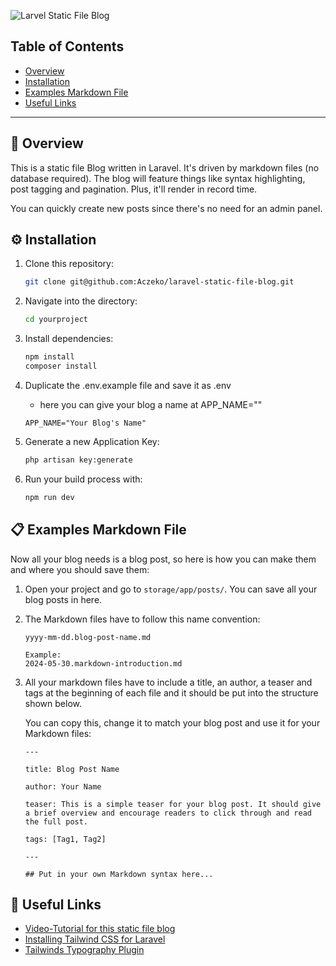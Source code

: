![Larvel Static File Blog]([https://banners.beyondco.de/Laravel%20Static%20File%20Blog.png?theme=dark&packageManager=&packageName=&pattern=xEquals&style=style_1&description=Static+File+Blog+driven+by+Markdown+Files&md=1&showWatermark=0&fontSize=125px&images=https%3A%2F%2Flaravel.com%2Fimg%2Flogomark.min.svg](https://banners.beyondco.de/Static%20File%20Blog.png?theme=dark&packageManager=&packageName=&pattern=xEquals&style=style_1&description=Static+File+Blog+written+in+Larvel%2C+driven+by+Markdown+Files&md=1&showWatermark=0&fontSize=125px&images=https%3A%2F%2Flaravel.com%2Fimg%2Flogomark.min.svg))

## Table of Contents
- [Overview](#overview)
- [Installation](#installation)
- [Examples Markdown File](#-examples-markdown-file)
- [Useful Links](#-useful-links)

---

## 🔎 Overview
This is a static file Blog written in Laravel. It's driven by markdown files (no database required).
The blog will feature things like syntax highlighting, post tagging and pagination. Plus, it'll render in record time.

You can quickly create new posts since there's no need for an admin panel.

## ⚙️ Installation

1. Clone this repository:
    ```bash
    git clone git@github.com:Aczeko/laravel-static-file-blog.git
    ```
2. Navigate into the directory:
    ```bash
    cd yourproject
    ````

3. Install dependencies:
    ```bash
    npm install
    composer install 
    ```

4. Duplicate the .env.example file and save it as .env
    - here you can give your blog a name at APP_NAME=""

    ```
    APP_NAME="Your Blog's Name" 
    ```

5. Generate a new Application Key:

    ```bash
    php artisan key:generate
    ```

6. Run your build process with:

    ```bash
    npm run dev
    ```

## 📋 Examples Markdown File
Now all your blog needs is a blog post, so here is how you can make them and where you should save them:

1. Open your project and go to `storage/app/posts/`. You can save all your blog posts in here.
2. The Markdown files have to follow this name convention:

    ```
    yyyy-mm-dd.blog-post-name.md
    
    Example:
    2024-05-30.markdown-introduction.md
    ```
3. All your markdown files have to include a title, an author, a teaser and tags at the beginning of each file and it should be put into the structure shown below.

   You can copy this, change it to match your blog post and use it for your Markdown files:

    ```
    ---

    title: Blog Post Name

    author: Your Name

    teaser: This is a simple teaser for your blog post. It should give a brief overview and encourage readers to click through and read the full post.

    tags: [Tag1, Tag2]

    ---
    
    ## Put in your own Markdown syntax here...
    ```


## 🔗 Useful Links
- [Video-Tutorial for this static file blog](https://codecourse.com/courses/build-a-static-file-blog-with-laravel)
- [Installing Tailwind CSS for Laravel](https://tailwindcss.com/docs/guides/laravel)
- [Tailwinds Typography Plugin](https://github.com/tailwindlabs/tailwindcss-typography)
